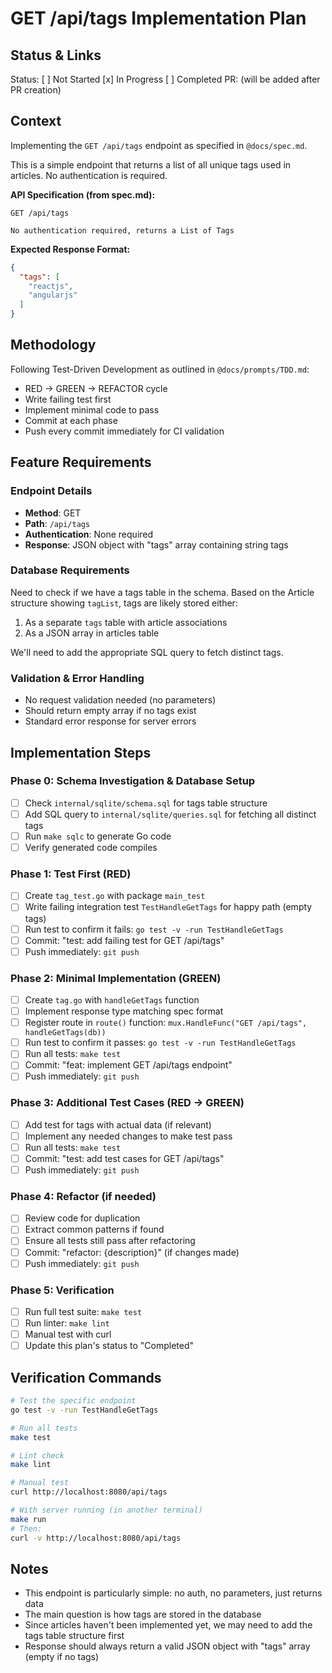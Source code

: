 # GET /api/tags Implementation Plan

## Status & Links

Status: [ ] Not Started [x] In Progress [ ] Completed
PR: (will be added after PR creation)

## Context

Implementing the `GET /api/tags` endpoint as specified in `@docs/spec.md`.

This is a simple endpoint that returns a list of all unique tags used in articles. No authentication is required.

**API Specification (from spec.md):**

```
GET /api/tags

No authentication required, returns a List of Tags
```

**Expected Response Format:**

```json
{
  "tags": [
    "reactjs",
    "angularjs"
  ]
}
```

## Methodology

Following Test-Driven Development as outlined in `@docs/prompts/TDD.md`:
- RED → GREEN → REFACTOR cycle
- Write failing test first
- Implement minimal code to pass
- Commit at each phase
- Push every commit immediately for CI validation

## Feature Requirements

### Endpoint Details
- **Method**: GET
- **Path**: `/api/tags`
- **Authentication**: None required
- **Response**: JSON object with "tags" array containing string tags

### Database Requirements

Need to check if we have a tags table in the schema. Based on the Article structure showing `tagList`, tags are likely stored either:
1. As a separate `tags` table with article associations
2. As a JSON array in articles table

We'll need to add the appropriate SQL query to fetch distinct tags.

### Validation & Error Handling
- No request validation needed (no parameters)
- Should return empty array if no tags exist
- Standard error response for server errors

## Implementation Steps

### Phase 0: Schema Investigation & Database Setup
- [ ] Check `internal/sqlite/schema.sql` for tags table structure
- [ ] Add SQL query to `internal/sqlite/queries.sql` for fetching all distinct tags
- [ ] Run `make sqlc` to generate Go code
- [ ] Verify generated code compiles

### Phase 1: Test First (RED)
- [ ] Create `tag_test.go` with package `main_test`
- [ ] Write failing integration test `TestHandleGetTags` for happy path (empty tags)
- [ ] Run test to confirm it fails: `go test -v -run TestHandleGetTags`
- [ ] Commit: "test: add failing test for GET /api/tags"
- [ ] Push immediately: `git push`

### Phase 2: Minimal Implementation (GREEN)
- [ ] Create `tag.go` with `handleGetTags` function
- [ ] Implement response type matching spec format
- [ ] Register route in `route()` function: `mux.HandleFunc("GET /api/tags", handleGetTags(db))`
- [ ] Run test to confirm it passes: `go test -v -run TestHandleGetTags`
- [ ] Run all tests: `make test`
- [ ] Commit: "feat: implement GET /api/tags endpoint"
- [ ] Push immediately: `git push`

### Phase 3: Additional Test Cases (RED → GREEN)
- [ ] Add test for tags with actual data (if relevant)
- [ ] Implement any needed changes to make test pass
- [ ] Run all tests: `make test`
- [ ] Commit: "test: add test cases for GET /api/tags"
- [ ] Push immediately: `git push`

### Phase 4: Refactor (if needed)
- [ ] Review code for duplication
- [ ] Extract common patterns if found
- [ ] Ensure all tests still pass after refactoring
- [ ] Commit: "refactor: {description}" (if changes made)
- [ ] Push immediately: `git push`

### Phase 5: Verification
- [ ] Run full test suite: `make test`
- [ ] Run linter: `make lint`
- [ ] Manual test with curl
- [ ] Update this plan's status to "Completed"

## Verification Commands

```bash
# Test the specific endpoint
go test -v -run TestHandleGetTags

# Run all tests
make test

# Lint check
make lint

# Manual test
curl http://localhost:8080/api/tags

# With server running (in another terminal)
make run
# Then:
curl -v http://localhost:8080/api/tags
```

## Notes

- This endpoint is particularly simple: no auth, no parameters, just returns data
- The main question is how tags are stored in the database
- Since articles haven't been implemented yet, we may need to add the tags table structure first
- Response should always return a valid JSON object with "tags" array (empty if no tags)
